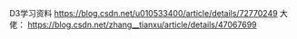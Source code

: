<!-- d3ofapi文档 -->


D3学习资料
https://blog.csdn.net/u010533400/article/details/72770249
大佬： https://blog.csdn.net/zhang__tianxu/article/details/47067699
